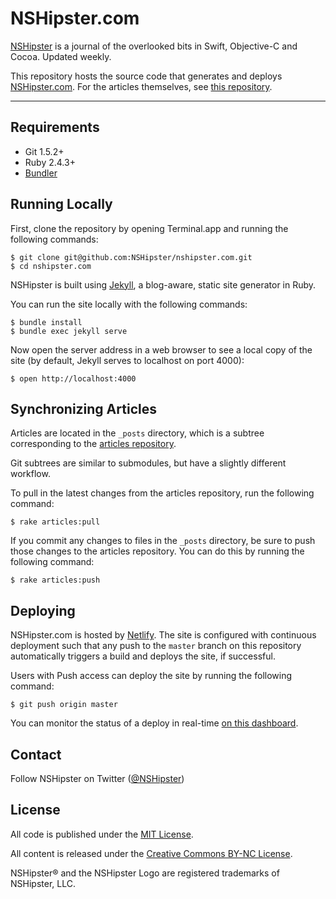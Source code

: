 # NSHipster.com

[NSHipster](https://nshipster.com) is a journal of the overlooked bits in
Swift, Objective-C and Cocoa.
Updated weekly.

This repository hosts the source code that generates and deploys
[NSHipster.com](https://nshipster.com).
For the articles themselves,
see [this repository](https://github.com/nshipster/articles).

---

## Requirements

- Git 1.5.2+
- Ruby 2.4.3+
- [Bundler](https://bundler.io)

## Running Locally

First, clone the repository by opening Terminal.app
and running the following commands:

```terminal
$ git clone git@github.com:NSHipster/nshipster.com.git
$ cd nshipster.com
```

NSHipster is built using
[Jekyll](https://github.com/jekyll/jekyll),
a blog-aware, static site generator in Ruby.

You can run the site locally with the following commands:

```terminal
$ bundle install
$ bundle exec jekyll serve
```

Now open the server address in a web browser to see a local copy of the site
(by default, Jekyll serves to localhost on port 4000):

```terminal
$ open http://localhost:4000
```

## Synchronizing Articles

Articles are located in the `_posts` directory,
which is a subtree corresponding to the
[articles repository](https://github.com/nshipster/articles).

Git subtrees are similar to submodules,
but have a slightly different workflow.

To pull in the latest changes from the articles repository,
run the following command:

```terminal
$ rake articles:pull
```

If you commit any changes to files in the `_posts` directory,
be sure to push those changes to the articles repository.
You can do this by running the following command:

```terminal
$ rake articles:push
```

## Deploying

NSHipster.com is hosted by [Netlify](https://netlify.com).
The site is configured with continuous deployment
such that any push to the `master` branch on this repository
automatically triggers a build and deploys the site, if successful.

Users with Push access can deploy the site by running the following command:

```terminal
$ git push origin master
```

You can monitor the status of a deploy in real-time
[on this dashboard](https://app.netlify.com/sites/nshipster/deploys/).

## Contact

Follow NSHipster on Twitter
([@NSHipster](https://twitter.com/NSHipster))

## License

All code is published under the
[MIT License](http://opensource.org/licenses/MIT).

All content is released under the
[Creative Commons BY-NC License](http://creativecommons.org/licenses/by-nc/4.0/).

NSHipster® and the NSHipster Logo are registered trademarks of NSHipster, LLC.

